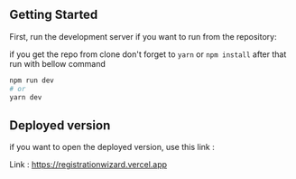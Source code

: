 ## Getting Started

First, run the development server if you want to run from the repository:

if you get the repo from clone don't forget to `yarn` or `npm install`
after that run with bellow command

```bash
npm run dev
# or
yarn dev
```

## Deployed version

if you want to open the deployed version, use this link :

Link : https://registrationwizard.vercel.app

